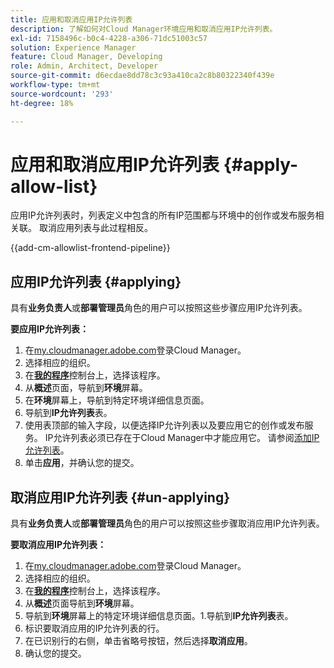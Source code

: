```yaml
---
title: 应用和取消应用IP允许列表
description: 了解如何对Cloud Manager环境应用和取消应用IP允许列表。
exl-id: 7158496c-b0c4-4228-a306-71dc51003c57
solution: Experience Manager
feature: Cloud Manager, Developing
role: Admin, Architect, Developer
source-git-commit: d6ecdae8dd78c3c93a410ca2c8b80322340f439e
workflow-type: tm+mt
source-wordcount: '293'
ht-degree: 18%

---
```



# 应用和取消应用IP允许列表 {#apply-allow-list}

应用IP允许列表时，列表定义中包含的所有IP范围都与环境中的创作或发布服务相关联。 取消应用列表与此过程相反。

{{add-cm-allowlist-frontend-pipeline}}

## 应用IP允许列表 {#applying}

具有&#x200B;**业务负责人**&#x200B;或&#x200B;**部署管理员**&#x200B;角色的用户可以按照这些步骤应用IP允许列表。

**要应用IP允许列表：**

1. 在[my.cloudmanager.adobe.com](https://my.cloudmanager.adobe.com/)登录Cloud Manager。
1. 选择相应的组织。
1. 在&#x200B;**[我的程序](/help/implementing/cloud-manager/navigation.md#my-programs)**&#x200B;控制台上，选择该程序。
1. 从&#x200B;**概述**&#x200B;页面，导航到&#x200B;**环境**&#x200B;屏幕。
1. 在&#x200B;**环境**&#x200B;屏幕上，导航到特定环境详细信息页面。
1. 导航到&#x200B;**IP允许列表**&#x200B;表。
1. 使用表顶部的输入字段，以便选择IP允许列表以及要应用它的创作或发布服务。
IP允许列表必须已存在于Cloud Manager中才能应用它。 请参阅[添加IP允许列表](/help/implementing/cloud-manager/ip-allow-lists/add-ip-allow-lists.md)。
1. 单击&#x200B;**应用**，并确认您的提交。

## 取消应用IP允许列表 {#un-applying}

具有&#x200B;**业务负责人**&#x200B;或&#x200B;**部署管理员**&#x200B;角色的用户可以按照这些步骤取消应用IP允许列表。

**要取消应用IP允许列表：**

1. 在[my.cloudmanager.adobe.com](https://my.cloudmanager.adobe.com/)登录Cloud Manager。
1. 选择相应的组织。
1. 在&#x200B;**[我的程序](/help/implementing/cloud-manager/navigation.md#my-programs)**&#x200B;控制台上，选择该程序。
1. 从&#x200B;**概述**&#x200B;页面导航到&#x200B;**环境**&#x200B;屏幕。
1. 导航到&#x200B;**环境**&#x200B;屏幕上的特定环境详细信息页面。1.导航到&#x200B;**IP允许列表**&#x200B;表。
1. 标识要取消应用的IP允许列表的行。
1. 在已识别行的右侧，单击省略号按钮，然后选择&#x200B;**取消应用**。
1. 确认您的提交。
